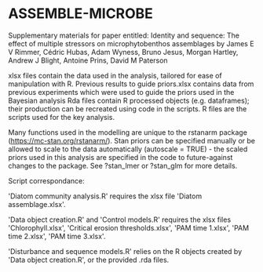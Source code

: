 # ASSEMBLE-MICROBE
Supplementary materials for paper entitled: Identity and sequence: The effect of multiple stressors on microphytobenthos assemblages by James E V Rimmer, Cédric Hubas, Adam Wyness, Bruno Jesus, Morgan Hartley, Andrew J Blight, Antoine Prins, David M Paterson

xlsx files contain the data used in the analysis, tailored for ease of manipulation with R. Previous results to guide priors.xlsx contains data from previous experiments which were used to guide the priors used in the Bayesian analysis
Rda files contain R processed objects (e.g. dataframes); their production can be recreated using code in the scripts. 
R files are the scripts used for the key analysis.

Many functions used in the modelling are unique to the rstanarm package (https://mc-stan.org/rstanarm/). Stan priors can be specified manually or be allowed to scale to the data automatically (autoscale = TRUE) - the scaled priors used in this analysis are specified in the code 
to future-against changes to the package. See ?stan_lmer or ?stan_glm for more details.

Script correspondance:

'Diatom community analysis.R' requires the xlsx file 'Diatom assemblage.xlsx'.

'Data object creation.R' and 'Control models.R' requires the xlsx files 'Chlorophyll.xlsx', 'Critical erosion thresholds.xlsx', 'PAM time 1.xlsx', 'PAM time 2.xlsx', 'PAM time 3.xlsx'.

'Disturbance and sequence models.R' relies on the R objects created by 'Data object creation.R', or the provided .rda files. 

